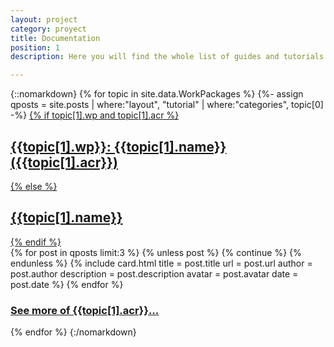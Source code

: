 ```yaml
---
layout: project
category: proyect
title: Documentation
position: 1
description: Here you will find the whole list of guides and tutorials developed by the <a href="/projects/authors" target="_blank">DyCon ERC Project's research team and visitors</a>. All of the content has been classified according to the <a href="https://cmc.deusto.eus/work-packages/" target="_blank">project’s Work Packages</a>.

---
```

{::nomarkdown}
  {% for topic in site.data.WorkPackages %}
    {%- assign qposts = site.posts | where:"layout", "tutorial" | where:"categories", topic[0] -%}
    <a href="{{site.url}}{{site.baseurl}}/workpackage/{{topic[0]}}">
    {% if topic[1].wp and topic[1].acr %}
      <h2 class="topic-title dark-grey">{{topic[1].wp}}: {{topic[1].name}} ({{topic[1].acr}})</h2>
    {% else %}
      <h2 class="topic-title dark-grey">{{topic[1].name}}</h2>
    {% endif %}
    </a>  
    {% for post in qposts limit:3 %}
      {% unless post %}
        {% continue %}
      {% endunless %}
      {% include card.html
        title       = post.title
        url         = post.url
        author      = post.author
        description = post.description
        avatar      = post.avatar
        date        = post.date
      %}
    {% endfor %}
  <h3 class="see-more"><a href="{{site.url}}{{site.baseurl}}/workpackage/{{topic[0]}}">See more of {{topic[1].acr}}...</a></h3>
  {% endfor %}
{:/nomarkdown}
